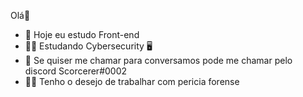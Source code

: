    Olá👋

- 🤠 Hoje eu estudo Front-end
- 👮‍♂️ Estudando Cybersecurity 🖥️
- 📱 Se quiser me chamar para conversamos pode me chamar pelo discord Scorcerer#0002
- 👮‍♂️ Tenho o desejo de trabalhar com pericia forense
